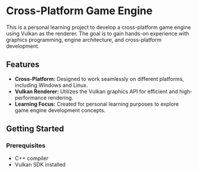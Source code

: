 # Cross-Platform Game Engine

This is a personal learning project to develop a cross-platform game engine using Vulkan as the renderer. The goal is to gain hands-on experience with graphics programming, engine architecture, and cross-platform development.

## Features

- **Cross-Platform:** Designed to work seamlessly on different platforms, including Windows and Linux.
- **Vulkan Renderer:** Utilizes the Vulkan graphics API for efficient and high-performance rendering.
- **Learning Focus:** Created for personal learning purposes to explore game engine development concepts.

## Getting Started

### Prerequisites

- C++ compiler
- Vulkan SDK installed

